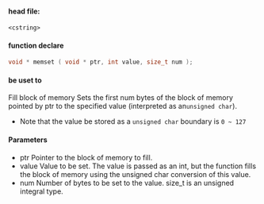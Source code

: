 #### head file: 
`<cstring>`
#### function declare
```c
void * memset ( void * ptr, int value, size_t num );
```
#### be uset to
Fill block of memory
Sets the first num bytes of the block of memory pointed by ptr to the specified value (interpreted as an`unsigned char`).

- Note that the value be stored as a `unsigned char` boundary is `0 ~ 127`

#### Parameters
- ptr
    Pointer to the block of memory to fill.
- value
    Value to be set. The value is passed as an int, but the function fills the block of memory using the unsigned char conversion of this value.
- num
    Number of bytes to be set to the value.
    size_t is an unsigned integral type.